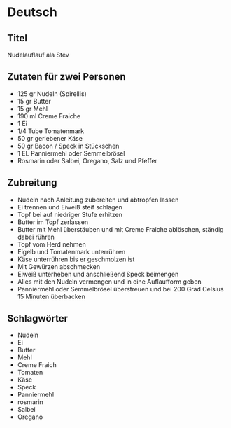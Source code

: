 # Deutsch

## Titel

Nudelauflauf ala Stev

## Zutaten für zwei Personen

* 125 gr Nudeln (Spirellis)
* 15 gr Butter
* 15 gr Mehl
* 190 ml Creme Fraiche
* 1 Ei
* 1/4 Tube Tomatenmark
* 50 gr geriebener Käse
* 50 gr Bacon / Speck in Stückschen
* 1 EL Panniermehl oder Semmelbrösel
* Rosmarin oder Salbei, Oregano, Salz und Pfeffer

## Zubreitung

* Nudeln nach Anleitung zubereiten und abtropfen lassen
* Ei trennen und Eiweiß steif schlagen
* Topf bei auf niedriger Stufe erhitzen
* Butter im Topf zerlassen
* Butter mit Mehl überstäuben und mit Creme Fraiche ablöschen, ständig dabei rühren
* Topf vom Herd nehmen
* Eigelb und Tomatenmark unterrühren
* Käse unterrühren bis er geschmolzen ist
* Mit Gewürzen abschmecken
* Eiweiß unterheben und anschließend Speck beimengen
* Alles mit den Nudeln vermengen und in eine Auflaufform geben
* Panniermehl oder Semmelbrösel überstreuen und bei 200 Grad Celsius 15 Minuten überbacken

## Schlagwörter

* Nudeln
* Ei
* Butter
* Mehl
* Creme Fraich
* Tomaten
* Käse
* Speck
* Panniermehl
* rosmarin
* Salbei
* Oregano
